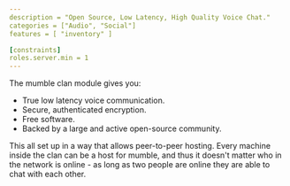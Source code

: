 ```yaml
---
description = "Open Source, Low Latency, High Quality Voice Chat."
categories = ["Audio", "Social"]
features = [ "inventory" ]

[constraints]
roles.server.min = 1
---
```


The mumble clan module gives you:

- True low latency voice communication.
- Secure, authenticated encryption.
- Free software.
- Backed by a large and active open-source community.

This all set up in a way that allows peer-to-peer hosting.
Every machine inside the clan can be a host for mumble,
and thus it doesn't matter who in the network is online - as long as two people are online they are able to chat with each other.
